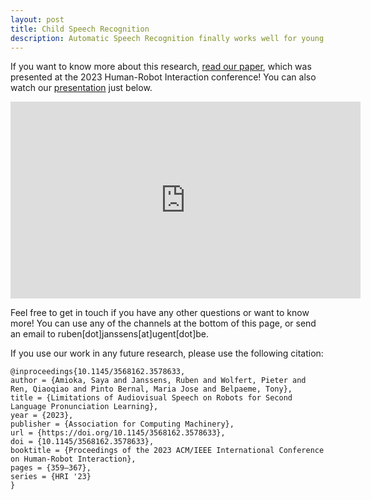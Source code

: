 ```yaml
---
layout: post
title: Child Speech Recognition
description: Automatic Speech Recognition finally works well for young children.
---
```


If you want to know more about this research, [read our paper](https://dl.acm.org/doi/10.1145/3568162.3578633), which was presented at the 2023 Human-Robot Interaction conference! You can also watch our [presentation](https://www.youtube.com/watch?v=pWMPBNGwmMY) just below.

<iframe width="560" height="315" src="https://www.youtube.com/embed/pWMPBNGwmMY" title="YouTube video player" frameborder="0" allow="accelerometer; autoplay; clipboard-write; encrypted-media; gyroscope; picture-in-picture; web-share" allowfullscreen></iframe>

Feel free to get in touch if you have any other questions or want to know more! You can use any of the channels at the bottom of this page, or send an email to ruben[dot]janssens[at]ugent[dot]be.

If you use our work in any future research, please use the following citation:

~~~~
@inproceedings{10.1145/3568162.3578633,
author = {Amioka, Saya and Janssens, Ruben and Wolfert, Pieter and Ren, Qiaoqiao and Pinto Bernal, Maria Jose and Belpaeme, Tony},
title = {Limitations of Audiovisual Speech on Robots for Second Language Pronunciation Learning},
year = {2023},
publisher = {Association for Computing Machinery},
url = {https://doi.org/10.1145/3568162.3578633},
doi = {10.1145/3568162.3578633},
booktitle = {Proceedings of the 2023 ACM/IEEE International Conference on Human-Robot Interaction},
pages = {359–367},
series = {HRI '23}
}
~~~~
